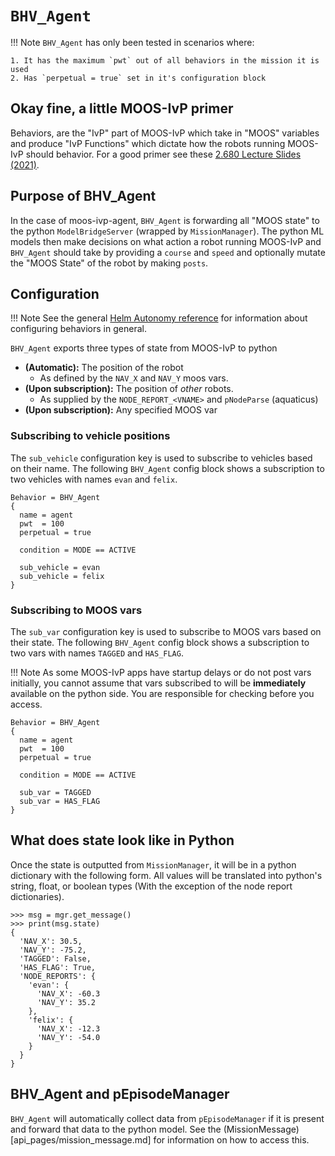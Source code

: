 # `BHV_Agent`

!!! Note
    `BHV_Agent` has only been tested in scenarios where: 

    1. It has the maximum `pwt` out of all behaviors in the mission it is used
    2. Has `perpetual = true` set in it's configuration block

## Okay fine, a little MOOS-IvP primer

Behaviors, are the "IvP" part of MOOS-IvP which take in "MOOS" variables and produce "IvP Functions" which dictate how the robots running MOOS-IvP should behavior. For a good primer see these [2.680 Lecture Slides (2021)](https://oceanai.mit.edu/2.680/docs/2.680-08-ivphelm_behaviors_2021.pdf).

## Purpose of BHV_Agent

In the case of moos-ivp-agent, `BHV_Agent` is forwarding all "MOOS state" to the python `ModelBridgeServer` (wrapped by `MissionManager`). The python ML models then make decisions on what action a robot running MOOS-IvP and `BHV_Agent` should take by providing a `course` and `speed` and optionally mutate the "MOOS State" of the robot by making `posts`.

## Configuration

!!! Note
    See the general [Helm Autonomy reference](https://oceanai.mit.edu/ivpman/pmwiki/pmwiki.php?n=Helm.HelmAutonomy) for information about configuring behaviors in general.

`BHV_Agent` exports three types of state from MOOS-IvP to python

- **(Automatic):** The position of the robot
    - As defined by the `NAV_X` and `NAV_Y` moos vars.
- **(Upon subscription):** The position of *other* robots.
    - As supplied by the `NODE_REPORT_<VNAME>` and `pNodeParse` (aquaticus)
- **(Upon subscription):** Any specified MOOS var

### Subscribing to vehicle positions

The `sub_vehicle` configuration key is used to subscribe to vehicles based on their name. The following `BHV_Agent` config block shows a subscription to two vehicles with names `evan` and `felix`.

```
Behavior = BHV_Agent
{
  name = agent
  pwt  = 100
  perpetual = true

  condition = MODE == ACTIVE

  sub_vehicle = evan
  sub_vehicle = felix
}
```

### Subscribing to MOOS vars

The `sub_var` configuration key is used to subscribe to MOOS vars based on their state. The following `BHV_Agent` config block shows a subscription to two vars with names `TAGGED` and `HAS_FLAG`.

!!! Note
    As some MOOS-IvP apps have startup delays or do not post vars initially, you cannot assume that vars subscribed to will be **immediately** available on the python side. You are responsible for checking before you access.

```
Behavior = BHV_Agent
{
  name = agent
  pwt  = 100
  perpetual = true

  condition = MODE == ACTIVE

  sub_var = TAGGED
  sub_var = HAS_FLAG
}
```

## What does state look like in Python

Once the state is outputted from `MissionManager`, it will be in a python dictionary with the following form. All values will be translated into python's string, float, or boolean types (With the exception of the node report dictionaries).

```
>>> msg = mgr.get_message()
>>> print(msg.state)
{
  'NAV_X': 30.5,
  'NAV_Y': -75.2,
  'TAGGED': False,
  'HAS_FLAG': True,
  'NODE_REPORTS': {
    'evan': {
      'NAV_X': -60.3
      'NAV_Y': 35.2
    },
    'felix': {
      'NAV_X': -12.3
      'NAV_Y': -54.0
    }
  }
}
```

## BHV_Agent and pEpisodeManager

`BHV_Agent` will automatically collect data from `pEpisodeManager` if it is present and forward that data to the python model. See the (MissionMessage)[api_pages/mission_message.md] for information on how to access this.